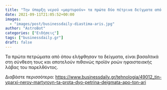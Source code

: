 ```yaml
---
title: "Την ύπαρξη νερού «μαρτυρούν» τα πρώτα δύο πέτρινα δείγματα από τον Άρη"
date: 2021-09-11T21:05:52+00:00
images:
  - "images/post/businessdaily-diastima-aris.jpg"
author: "AstroBot"
categories: ["Ειδήσεις"]
tags: ["businessdaily.gr"]
draft: false
---
```


Τα πρώτα πετρώματα από όπου ελήφθησαν τα δείγματα, είναι βασαλτικά στη σύνθεση τους και αποτελούν πιθανώς προϊόν ροών ηφαιστειακής λάβας του παρελθόντος.

Διαβάστε περισσότερα: https://www.businessdaily.gr/tehnologia/49012_tin-yparxi-neroy-martyroyn-ta-prota-dyo-petrina-deigmata-apo-ton-ari
